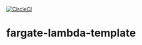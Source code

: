 [![CircleCI](https://circleci.com/gh/williamwagnerbr/fargate-lambda-template/tree/master.svg?style=svg)](https://circleci.com/gh/williamwagnerbr/fargate-lambda-template/tree/master)
# fargate-lambda-template